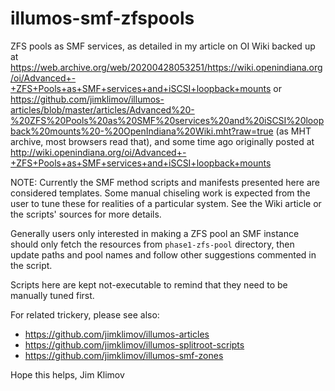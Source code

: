 # illumos-smf-zfspools
ZFS pools as SMF services, as detailed in my article on OI Wiki
backed up at
https://web.archive.org/web/20200428053251/https://wiki.openindiana.org/oi/Advanced+-+ZFS+Pools+as+SMF+services+and+iSCSI+loopback+mounts
or https://github.com/jimklimov/illumos-articles/blob/master/articles/Advanced%20-%20ZFS%20Pools%20as%20SMF%20services%20and%20iSCSI%20loopback%20mounts%20-%20OpenIndiana%20Wiki.mht?raw=true
(as MHT archive, most browsers read that), and some time ago originally posted at
http://wiki.openindiana.org/oi/Advanced+-+ZFS+Pools+as+SMF+services+and+iSCSI+loopback+mounts

NOTE: Currently the SMF method scripts and manifests presented here are
considered templates. Some manual chiseling work is expected from the
user to tune these for realities of a particular system. See the Wiki
article or the scripts' sources for more details.

Generally users only interested in making a ZFS pool an SMF instance
should only fetch the resources from `phase1-zfs-pool` directory, then
update paths and pool names and follow other suggestions commented in
the script.

Scripts here are kept not-executable to remind that they need to be
manually tuned first.

For related trickery, please see also:

* https://github.com/jimklimov/illumos-articles
* https://github.com/jimklimov/illumos-splitroot-scripts
* https://github.com/jimklimov/illumos-smf-zones

Hope this helps,
Jim Klimov
